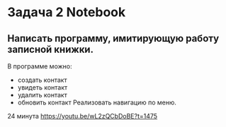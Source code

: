 # Задача 2 Notebook
## Написать программу, имитирующую работу записной книжки.
В программе можно:
- создать контакт
- увидеть контакт
- удалить контакт
- обновить контакт
  Реализовать навигацию по меню.

24 минута https://youtu.be/wL2zQCbDoBE?t=1475
